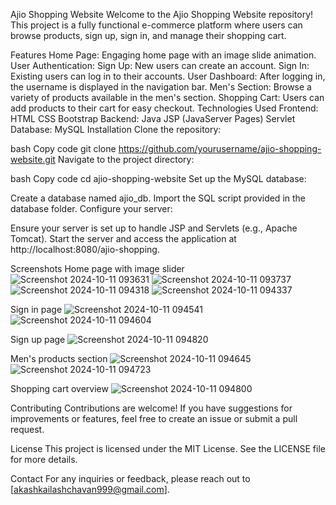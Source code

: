 Ajio Shopping Website
Welcome to the Ajio Shopping Website repository! This project is a fully functional e-commerce platform where users can browse products, sign up, sign in, and manage their shopping cart.

Features
Home Page: Engaging home page with an image slide animation.
User Authentication:
Sign Up: New users can create an account.
Sign In: Existing users can log in to their accounts.
User Dashboard: After logging in, the username is displayed in the navigation bar.
Men's Section: Browse a variety of products available in the men's section.
Shopping Cart: Users can add products to their cart for easy checkout.
Technologies Used
Frontend:
HTML
CSS
Bootstrap
Backend:
Java
JSP (JavaServer Pages)
Servlet
Database:
MySQL
Installation
Clone the repository:

bash
Copy code
git clone https://github.com/yourusername/ajio-shopping-website.git
Navigate to the project directory:

bash
Copy code
cd ajio-shopping-website
Set up the MySQL database:

Create a database named ajio_db.
Import the SQL script provided in the database folder.
Configure your server:

Ensure your server is set up to handle JSP and Servlets (e.g., Apache Tomcat).
Start the server and access the application at http://localhost:8080/ajio-shopping.

Screenshots
Home page with image slider
![Screenshot 2024-10-11 093631](https://github.com/user-attachments/assets/bb9ef32d-c0a4-4df1-a065-eb5c14836d51)
![Screenshot 2024-10-11 093737](https://github.com/user-attachments/assets/a920fc50-7bf1-494b-b34c-f475dd659333)
![Screenshot 2024-10-11 094318](https://github.com/user-attachments/assets/c4d78e3c-6a17-4aa8-8b29-680a975ef93d)
![Screenshot 2024-10-11 094337](https://github.com/user-attachments/assets/4587c8a2-5d47-4530-a602-a3de4e562cb8)

Sign in page
![Screenshot 2024-10-11 094541](https://github.com/user-attachments/assets/1edca98c-8a36-4c4f-9b60-2e46c56e3597)
![Screenshot 2024-10-11 094604](https://github.com/user-attachments/assets/df2fa6a6-65a2-4d25-b599-8b3ca1dd81bc)

Sign up page
![Screenshot 2024-10-11 094820](https://github.com/user-attachments/assets/34a65d16-0deb-44b4-a53f-fab75463e7b5)

Men's products section
![Screenshot 2024-10-11 094645](https://github.com/user-attachments/assets/98ef0813-6a62-4d75-836f-3f5d9772389b)
![Screenshot 2024-10-11 094723](https://github.com/user-attachments/assets/8cdf2c2e-b71d-40f1-bae9-cdfabf49b157)

Shopping cart overview
![Screenshot 2024-10-11 094800](https://github.com/user-attachments/assets/8ec14220-9fdc-495a-b990-407be6576105)

Contributing
Contributions are welcome! If you have suggestions for improvements or features, feel free to create an issue or submit a pull request.

License
This project is licensed under the MIT License. See the LICENSE file for more details.

Contact
For any inquiries or feedback, please reach out to [akashkailashchavan999@gmail.com].
